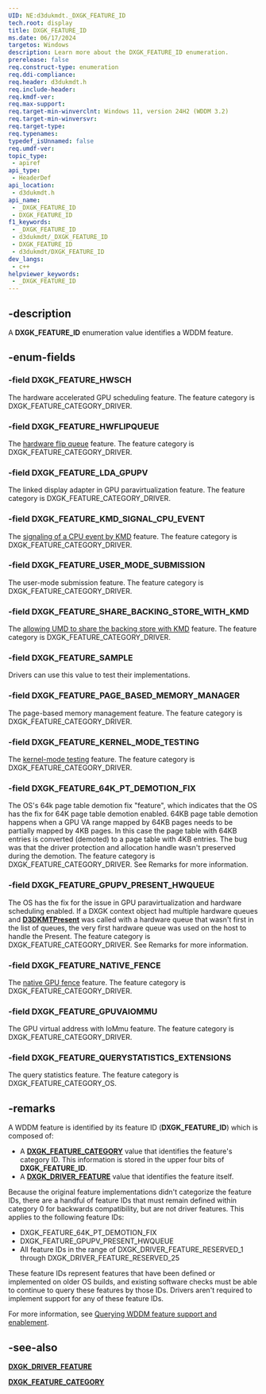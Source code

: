 ```yaml
---
UID: NE:d3dukmdt._DXGK_FEATURE_ID
tech.root: display
title: DXGK_FEATURE_ID
ms.date: 06/17/2024
targetos: Windows
description: Learn more about the DXGK_FEATURE_ID enumeration.
prerelease: false
req.construct-type: enumeration
req.ddi-compliance: 
req.header: d3dukmdt.h
req.include-header: 
req.kmdf-ver: 
req.max-support: 
req.target-min-winverclnt: Windows 11, version 24H2 (WDDM 3.2)
req.target-min-winversvr: 
req.target-type: 
req.typenames: 
typedef_isUnnamed: false
req.umdf-ver: 
topic_type:
 - apiref
api_type:
 - HeaderDef
api_location:
 - d3dukmdt.h
api_name:
 - _DXGK_FEATURE_ID
 - DXGK_FEATURE_ID
f1_keywords:
 - _DXGK_FEATURE_ID
 - d3dukmdt/_DXGK_FEATURE_ID
 - DXGK_FEATURE_ID
 - d3dukmdt/DXGK_FEATURE_ID
dev_langs:
 - c++
helpviewer_keywords:
 - _DXGK_FEATURE_ID
---
```


## -description

A **DXGK_FEATURE_ID** enumeration value identifies a WDDM feature.

## -enum-fields

### -field DXGK_FEATURE_HWSCH

The hardware accelerated GPU scheduling feature. The feature category is DXGK_FEATURE_CATEGORY_DRIVER.

### -field DXGK_FEATURE_HWFLIPQUEUE

The [hardware flip queue](/windows-hardware/drivers/display/hardware-flip-queue) feature. The feature category is DXGK_FEATURE_CATEGORY_DRIVER.

### -field DXGK_FEATURE_LDA_GPUPV

The linked display adapter in GPU paravirtualization feature. The feature category is DXGK_FEATURE_CATEGORY_DRIVER.

### -field DXGK_FEATURE_KMD_SIGNAL_CPU_EVENT

The [signaling of a CPU event by KMD](/windows-hardware/drivers/display/signaling-cpu-event-from-kmd) feature. The feature category is DXGK_FEATURE_CATEGORY_DRIVER.

### -field DXGK_FEATURE_USER_MODE_SUBMISSION

The user-mode submission feature. The feature category is DXGK_FEATURE_CATEGORY_DRIVER.

### -field DXGK_FEATURE_SHARE_BACKING_STORE_WITH_KMD

The [allowing UMD to share the backing store with KMD](/windows-hardware/drivers/display/sharing-backing-store-with-kmd) feature. The feature category is DXGK_FEATURE_CATEGORY_DRIVER.

### -field DXGK_FEATURE_SAMPLE

Drivers can use this value to test their implementations.

### -field DXGK_FEATURE_PAGE_BASED_MEMORY_MANAGER

The page-based memory management feature. The feature category is DXGK_FEATURE_CATEGORY_DRIVER.

### -field DXGK_FEATURE_KERNEL_MODE_TESTING

The [kernel-mode testing](/windows-hardware/drivers/display/kernel-mode-testing-of-wddm-features) feature. The feature category is DXGK_FEATURE_CATEGORY_DRIVER.

### -field DXGK_FEATURE_64K_PT_DEMOTION_FIX

The OS's 64k page table demotion fix "feature", which indicates that the OS has the fix for 64K page table demotion enabled. 64KB page table demotion happens when a GPU VA range mapped by 64KB pages needs to be partially mapped by 4KB pages. In this case the page table with 64KB entries is converted (demoted) to a page table with 4KB entries. The bug was that the driver protection and allocation handle wasn't preserved during the demotion. The feature category is DXGK_FEATURE_CATEGORY_DRIVER. See Remarks for more information.

### -field DXGK_FEATURE_GPUPV_PRESENT_HWQUEUE

The OS has the fix for the issue in GPU paravirtualization and hardware scheduling enabled. If a DXGK context object had multiple hardware queues and [**D3DKMTPresent**](../d3dkmthk/ns-d3dkmthk-_d3dkmt_present.md) was called with a hardware queue that wasn't first in the list of queues, the very first hardware queue was used on the host to handle the Present. The feature category is DXGK_FEATURE_CATEGORY_DRIVER. See Remarks for more information.

### -field DXGK_FEATURE_NATIVE_FENCE

The [native GPU fence](/windows-hardware/drivers/display/native-gpu-fence-objects) feature. The feature category is DXGK_FEATURE_CATEGORY_DRIVER.

### -field DXGK_FEATURE_GPUVAIOMMU

The GPU virtual address with IoMmu feature. The feature category is DXGK_FEATURE_CATEGORY_DRIVER.

### -field DXGK_FEATURE_QUERYSTATISTICS_EXTENSIONS

The query statistics feature. The feature category is DXGK_FEATURE_CATEGORY_OS.

## -remarks

A WDDM feature is identified by its feature ID (**DXGK_FEATURE_ID**) which is composed of:

* A [**DXGK_FEATURE_CATEGORY**](ne-d3dukmdt-dxgk_feature_category.md) value that identifies the feature's category ID. This information is stored in the upper four bits of **DXGK_FEATURE_ID**.
* A [**DXGK_DRIVER_FEATURE**](ne-d3dukmdt-dxgk_driver_feature.md) value that identifies the feature itself.

Because the original feature implementations didn't categorize the feature IDs, there are a handful of feature IDs that must remain defined within category 0 for backwards compatibility, but are not driver features. This applies to the following feature IDs:

* DXGK_FEATURE_64K_PT_DEMOTION_FIX
* DXGK_FEATURE_GPUPV_PRESENT_HWQUEUE
* All feature IDs in the range of DXGK_DRIVER_FEATURE_RESERVED_1 through DXGK_DRIVER_FEATURE_RESERVED_25

These feature IDs represent features that have been defined or implemented on older OS builds, and existing software checks must be able to continue to query these features by those IDs. Drivers aren't required to implement support for any of these feature IDs.

For more information, see [Querying WDDM feature support and enablement](/windows-hardware/drivers/display/querying-wddm-feature-support-and-enablement).

## -see-also

[**DXGK_DRIVER_FEATURE**](ne-d3dukmdt-dxgk_driver_feature.md)

[**DXGK_FEATURE_CATEGORY**](ne-d3dukmdt-dxgk_feature_category.md)
